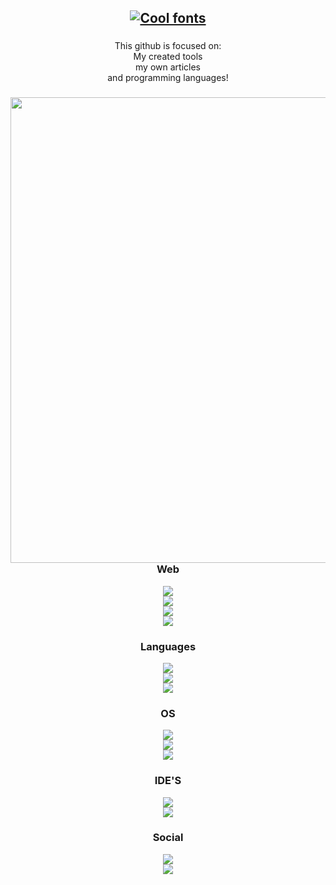 <h2 align="center">
  <a href="https://www.fontspace.com/category/cool"><img src="https://see.fontimg.com/api/rf5/zrlmw/NTVkOGEzMWNhYjU5NDQwNzlhMTUwZWNhMDUyZWQzYjAudHRm/Uy4wLjAuTg/qager.png?r=fs&h=68&w=1000&fg=FFFFFF&bg=FFFFFF&tb=1&s=68" alt="Cool fonts"></a>
</h2>

###

<p align="center">This github is focused on:<br> My created tools<br> my own articles<br> and programming languages!</p>

###

<img align="right" width="520" height="745" src="https://images.squarespace-cdn.com/content/v1/57825361440243db4a4b7830/9bb3de50-2180-457f-b5d1-90c7e52cd5ba/the-climber%2Fkokou-no-hito-the-solitary-person-9-sabukaru.jpg"/>

###

<div align="center">
  <h3>Web</h3>
  <img src="https://img.shields.io/badge/JavaScript-black?style=for-the-badge&logo=javascript&logoColor=white"><br>
  <img src="https://img.shields.io/badge/HTML-black?style=for-the-badge&logo=html5&logoColor=white"><br>
  <img src="https://img.shields.io/badge/CSS-black?&style=for-the-badge&logo=css3&logoColor=white"><br>
  <img src="https://img.shields.io/badge/PHP-black?style=for-the-badge&logo=php&logoColor=white">
</div>

###

<div align="center">
  <h3>Languages</h3>
  <img src="https://img.shields.io/badge/Shell_Script-black?style=for-the-badge&logo=gnu-bash&logoColor=white"><br>
  <img src="https://img.shields.io/badge/Python-black?style=for-the-badge&logo=python&logoColor=white"><br>
  <img src="https://img.shields.io/badge/C-black?style=for-the-badge&logo=c&logoColor=white">
</div>

####

<div align="center">
  <h3>OS</h3>
  <img src="https://img.shields.io/badge/Arch_Linux-black?style=for-the-badge&logo=arch-linux&logoColor=white"><br>
  <img src="https://img.shields.io/badge/Kali_Linux-black?style=for-the-badge&logo=kali-linux&logoColor=white"><br>
  <img src="https://img.shields.io/badge/Linux-black?style=for-the-badge&logo=linux&logoColor=white">
</div>

###

<div align="center">
  <h3>IDE'S</h3>
  <img src="https://img.shields.io/badge/PyCharm-black?&style=for-the-badge&logo=PyCharm&logoColor=white"><br>
  <img src="https://img.shields.io/badge/Visual_Studio_Code-black?style=for-the-badge&logo=visual%20studio%20code&logoColor=white">
</div>

###

<div align="center">
  <h3>Social</h3>
  <img src="https://img.shields.io/badge/Discord-black?style=for-the-badge&logo=discord&logoColor=white"><br>
  <img src="https://img.shields.io/badge/GitHub-black?style=for-the-badge&logo=github&logoColor=white">
</div>
